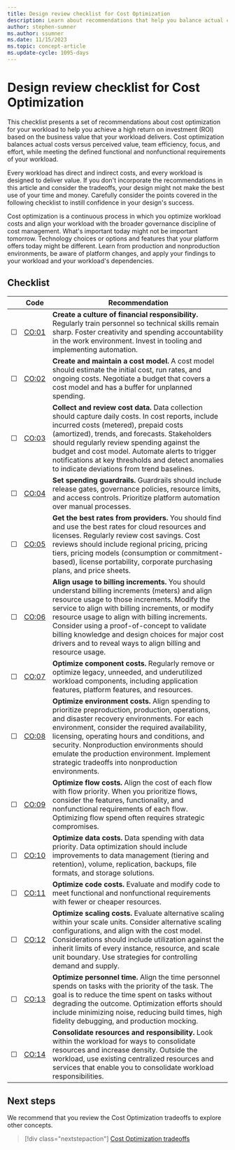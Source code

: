 ```yaml
---
title: Design review checklist for Cost Optimization 
description: Learn about recommendations that help you balance actual costs versus perceived value, team efficiency, focus, effort, and help you meet your requirements.
author: stephen-sumner 
ms.author: ssumner 
ms.date: 11/15/2023 
ms.topic: concept-article
ms.update-cycle: 1095-days  
---
```

# Design review checklist for Cost Optimization

This checklist presents a set of recommendations about cost optimization for your workload to help you achieve a high return on investment (ROI) based on the business value that your workload delivers. Cost optimization balances actual costs versus perceived value, team efficiency, focus, and effort, while meeting the defined functional and nonfunctional requirements of your workload.

Every workload has direct and indirect costs, and every workload is designed to deliver value. If you don't incorporate the recommendations in this article and consider the tradeoffs, your design might not make the best use of your time and money. Carefully consider the points covered in the following checklist to instill confidence in your design's success.

Cost optimization is a continuous process in which you optimize workload costs and align your workload with the broader governance discipline of cost management. What's important today might not be important tomorrow. Technology choices or options and features that your platform offers today might be different. Learn from production and nonproduction environments, be aware of platform changes, and apply your findings to your workload and your workload's dependencies.

## Checklist

|&nbsp; | Code  |Recommendation |
|---|---|---|
| &#9744; | [CO:01](create-culture-financial-responsibility.md) | **Create a culture of financial responsibility.** Regularly train personnel so technical skills remain sharp. Foster creativity and spending accountability in the work environment. Invest in tooling and implementing automation.|
| &#9744; | [CO:02](cost-model.md) | **Create and maintain a cost model.** A cost model should estimate the initial cost, run rates, and ongoing costs. Negotiate a budget that covers a cost model and has a buffer for unplanned spending.|
| &#9744; | [CO:03](collect-review-cost-data.md) | **Collect and review cost data.** Data collection should capture daily costs. In cost reports, include incurred costs (metered), prepaid costs (amortized), trends, and forecasts. Stakeholders should regularly review spending against the budget and cost model. Automate alerts to trigger notifications at key thresholds and detect anomalies to indicate deviations from trend baselines. |
| &#9744; | [CO:04](set-spending-guardrails.md) | **Set spending guardrails.** Guardrails should include release gates, governance policies, resource limits, and access controls. Prioritize platform automation over manual processes. |
| &#9744; | [CO:05](get-best-rates.md) | **Get the best rates from providers.** You should find and use the best rates for cloud resources and licenses. Regularly review cost savings. Cost reviews should include regional pricing, pricing tiers, pricing models (consumption or commitment-based), license portability, corporate purchasing plans, and price sheets.|
| &#9744; | [CO:06](align-usage-to-billing-increments.md)| **Align usage to billing increments.** You should understand billing increments (meters) and align resource usage to those increments. Modify the service to align with billing increments, or modify resource usage to align with billing increments. Consider using a proof-of-concept to validate billing knowledge and design choices for major cost drivers and to reveal ways to align billing and resource usage.|
| &#9744; | [CO:07](optimize-component-costs.md) | **Optimize component costs.** Regularly remove or optimize legacy, unneeded, and underutilized workload components, including application features, platform features, and resources. |
| &#9744; | [CO:08](optimize-environment-costs.md) | **Optimize environment costs.** Align spending to prioritize preproduction, production, operations, and disaster recovery environments. For each environment, consider the required availability, licensing, operating hours and conditions, and security. Nonproduction environments should emulate the production environment. Implement strategic tradeoffs into nonproduction environments.|
| &#9744; | [CO:09](optimize-flow-costs.md) | **Optimize flow costs.** Align the cost of each flow with flow priority. When you prioritize flows, consider the features, functionality, and nonfunctional requirements of each flow. Optimizing flow spend often requires strategic compromises.|
| &#9744; | [CO:10](optimize-data-costs.md) | **Optimize data costs.** Data spending with data priority. Data optimization should include improvements to data management (tiering and retention), volume, replication, backups, file formats, and storage solutions.|
| &#9744; | [CO:11](optimize-code-costs.md) | **Optimize code costs.** Evaluate and modify code to meet functional and nonfunctional requirements with fewer or cheaper resources. |
| &#9744; | [CO:12](optimize-scaling-costs.md) | **Optimize scaling costs.** Evaluate alternative scaling within your scale units. Consider alternative scaling configurations, and align with the cost model. Considerations should include utilization against the inherit limits of every instance, resource, and scale unit boundary. Use strategies for controlling demand and supply. |
| &#9744; | [CO:13](optimize-personnel-time.md) | **Optimize personnel time.** Align the time personnel spends on tasks with the priority of the task. The goal is to reduce the time spent on tasks without degrading the outcome. Optimization efforts should include minimizing noise, reducing build times, high fidelity debugging, and production mocking.|
| &#9744; | [CO:14](consolidation.md) | **Consolidate resources and responsibility.** Look within the workload for ways to consolidate resources and increase density. Outside the workload, use existing centralized resources and services that enable you to consolidate workload responsibilities.|

## Next steps

We recommend that you review the Cost Optimization tradeoffs to explore other concepts.

> [!div class="nextstepaction"]
> [Cost Optimization tradeoffs](tradeoffs.md)
